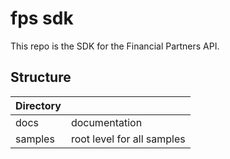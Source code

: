 # fps sdk
This repo is the SDK for the Financial Partners API.

## Structure

| Directory     |                |
| ------------- | -------------- |
| docs          | documentation  | 
| samples       | root level for all samples |
